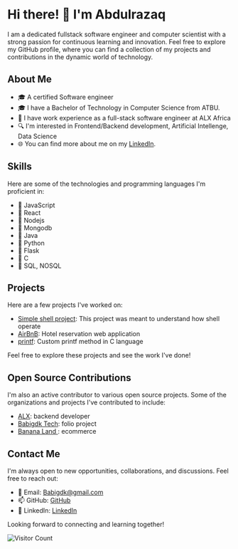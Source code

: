 # Hi there! 👋 I'm Abdulrazaq

I am a dedicated fullstack software engineer and computer scientist with a strong passion for continuous learning and innovation. Feel free to explore my GitHub profile, where you can find a collection of my projects and contributions in the dynamic world of technology.

## About Me

- 🎓 A certified Software engineer
- 🎓 I have a Bachelor of Technology in Computer Science from ATBU.
- 💼 I have work experience as a full-stack software engineer at ALX Africa
- 🔍 I'm interested in Frontend/Backend development, Artificial Intellenge, Data Science
- 🌐 You can find more about me on my [LinkedIn](https://www.linkedin.com/in/abdulrazaq-babi-778960183).

## Skills

Here are some of the technologies and programming languages I'm proficient in:

- 🔧 JavaScript
- 🔧 React
- 🔧 Nodejs
- 🔧 Mongodb
- 🔧 Java
- 🔧 Python
- 🔧 Flask
- 🔧 C
- 🔧 SQL, NOSQL

## Projects

Here are a few projects I've worked on:

- [Simple shell project](https://github.com/Babigdk/simple_shell): This project was meant to understand how shell operate
- [AirBnB](https://github.com/Babigdk/AirBnB_clone): Hotel reservation web application
- [printf](https://github.com/Babigdk/printf): Custom printf method in C language

Feel free to explore these projects and see the work I've done!

## Open Source Contributions

I'm also an active contributor to various open source projects. Some of the organizations and projects I've contributed to include:

- [ALX](www.alxafrica.com): backend developer
- [Babigdk Tech](https://Babigdk.github.io): folio project
- [Banana Land ](https://github.com/Babigdk/banana-land): ecommerce

## Contact Me

I'm always open to new opportunities, collaborations, and discussions. Feel free to reach out:

- 📧 Email: Babigdk@gmail.com
- 📫 GitHub: [GitHub](https://github.com/Babigdk)
- 💬 LinkedIn: [LinkedIn](https://www.linkedin.com/in/abdulrazaq-babi-778960183)

Looking forward to connecting and learning together!

![Visitor Count](https://profile-counter.glitch.me/Babigdk/count.svg)

